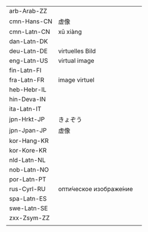 | | | |
|-|-|-|
| arb-Arab-ZZ |  |  |
| cmn-Hans-CN | 虚像 |  |
| cmn-Latn-CN | xū xiàng |  |
| dan-Latn-DK |  |  |
| deu-Latn-DE | virtuelles Bild |  |
| eng-Latn-US | virtual image |  |
| fin-Latn-FI |  |  |
| fra-Latn-FR | image virtuel |  |
| heb-Hebr-IL |  |  |
| hin-Deva-IN |  |  |
| ita-Latn-IT |  |  |
| jpn-Hrkt-JP | きょぞう |  |
| jpn-Jpan-JP | 虚像 |  |
| kor-Hang-KR |  |  |
| kor-Kore-KR |  |  |
| nld-Latn-NL |  |  |
| nob-Latn-NO |  |  |
| por-Latn-PT |  |  |
| rus-Cyrl-RU | опти́ческое изображе́ние |  |
| spa-Latn-ES |  |  |
| swe-Latn-SE |  |  |
| zxx-Zsym-ZZ |  |  |
|  |  |  |
